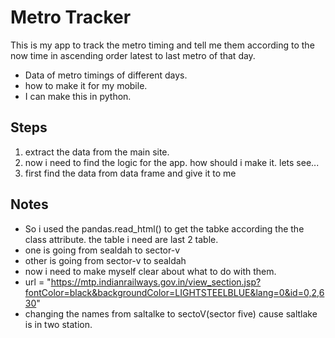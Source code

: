 # Metro Tracker
This is my app to track the metro timing and tell me them according to the now time in ascending order latest to last metro of that day.
- Data of metro timings of different days.
- how to make it for my mobile.
- I can make this in python.

## Steps
1. extract the data from the main site.
2. now i need to find the logic for the app. how should i make it. lets see...
3. first find the data from data frame and give it to me
## Notes
- So i used the pandas.read_html() to get the tabke according the the class attribute. the table i need are last 2 table.
- one is going from sealdah to sector-v
- other is going from sector-v to sealdah
- now i need to make myself clear about what to do with them.
- url = "https://mtp.indianrailways.gov.in/view_section.jsp?fontColor=black&backgroundColor=LIGHTSTEELBLUE&lang=0&id=0,2,630"
- changing the names from saltalke to sectoV(sector five) cause saltlake is in two station.